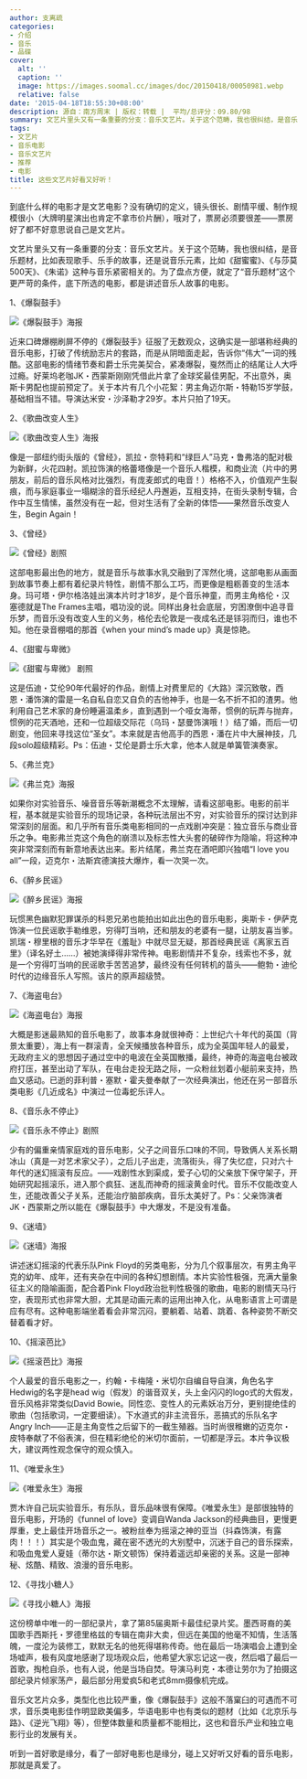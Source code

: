```yaml
---
author: 支离疏
categories:
- 介绍
- 音乐
- 品碟
cover:
  alt: ''
  caption: ''
  image: https://images.soomal.cc/images/doc/20150418/00050981.webp
  relative: false
date: '2015-04-18T18:55:30+08:00'
description: 源自：南方周末 | 版权：转载 |  平均/总评分：09.80/98
summary: 文艺片里头又有一条重要的分支：音乐文艺片。关于这个范畴，我也很纠结，是音乐题材，比如表现歌手、乐手的故事，还是说音乐元素，比如《甜蜜蜜》、《与莎莫500天》、《朱诺》这种与音乐紧密相关的。为了盘点方便，就定了“音乐题材”这个更严苛的条件，底下所选的电影，都是讲述音乐人故事的电影。
tags:
- 文艺片
- 音乐电影
- 音乐文艺片
- 推荐
- 电影
title: 这些文艺片好看又好听！
---
```


到底什么样的电影才是文艺电影？没有确切的定义，镜头很长、剧情平缓、制作规模很小（大牌明星演出也肯定不拿市价片酬），哦对了，票房必须要很差――票房好了都不好意思说自己是文艺片。

文艺片里头又有一条重要的分支：音乐文艺片。关于这个范畴，我也很纠结，是音乐题材，比如表现歌手、乐手的故事，还是说音乐元素，比如《甜蜜蜜》、《与莎莫500天》、《朱诺》这种与音乐紧密相关的。为了盘点方便，就定了“音乐题材”这个更严苛的条件，底下所选的电影，都是讲述音乐人故事的电影。

1、《爆裂鼓手》

![《爆裂鼓手》海报](https://images.soomal.cc/images/doc/20150418/00050969.webp)





近来口碑爆棚刷屏不停的《爆裂鼓手》征服了无数观众，这确实是一部堪称经典的音乐电影，打破了传统励志片的套路，而是从阴暗面走起，告诉你“伟大”一词的残酷。这部电影的情绪节奏和爵士乐完美契合，紧凑爆裂，戛然而止的结尾让人大呼过瘾。好莱坞老咖JK・西蒙斯刚刚凭借此片拿了金球奖最佳男配，不出意外，奥斯卡男配也提前预定了。关于本片有几个小花絮：男主角迈尔斯・特勒15岁学鼓，基础相当不错。导演达米安・沙泽勒才29岁。本片只拍了19天。

2、《歌曲改变人生》

![《歌曲改变人生》海报](https://images.soomal.cc/images/doc/20150418/00050970.webp)





像是一部纽约街头版的《曾经》，凯拉・奈特莉和“绿巨人”马克・鲁弗洛的配对极为新鲜，火花四射。凯拉饰演的格蕾塔像是一个音乐人楷模，和商业流（片中的男朋友，前后的音乐风格对比强烈，有庞麦郎式的电音！）格格不入，价值观产生裂痕，而与家庭事业一塌糊涂的音乐经纪人丹邂逅，互相支持，在街头录制专辑，合作中互生情愫，虽然没有在一起，但对生活有了全新的体悟――果然音乐改变人生，Begin Again！

3、《曾经》

![《曾经》剧照](https://images.soomal.cc/images/doc/20150418/00050971.webp)





这部电影最出色的地方，就是音乐与故事水乳交融到了浑然化境，这部电影从画面到故事节奏上都有着纪录片特性，剧情不那么工巧，而更像是粗粝善变的生活本身。玛可塔・伊尔格洛娃出演本片时才18岁，是个音乐神童，而男主角格伦・汉塞德就是The Frames主唱，唱功没的说。同样出身社会底层，穷困潦倒中追寻音乐梦，而音乐没有改变人生的义务，格伦去伦敦是一夜成名还是铩羽而归，谁也不知。他在录音棚唱的那首《when your mind’s made up》真是惊艳。

4、《甜蜜与卑微》

![《甜蜜与卑微》 剧照](https://images.soomal.cc/images/doc/20150418/00050972.webp)





这是伍迪・艾伦90年代最好的作品，剧情上对费里尼的《大路》深沉致敬，西恩・潘饰演的雷是一名自私自恋又自负的吉他神手，也是一名不折不扣的渣男。他利用自己艺术家的身份睡遍温柔乡，直到遇到一个哑女海蒂，惯例的玩弄与抛弃，惯例的花天酒地，还和一位超级交际花（乌玛・瑟曼饰演哦！）结了婚，而后一切剧变，他回来寻找这位“圣女”。本来就是吉他高手的西恩・潘在片中大展神技，几段solo超级精彩。Ps：伍迪・艾伦是爵士乐大拿，他本人就是单簧管演奏家。

5、《弗兰克》

![《弗兰克》海报](https://images.soomal.cc/images/doc/20150418/00050973.webp)





如果你对实验音乐、噪音音乐等新潮概念不太理解，请看这部电影。电影的前半程，基本就是实验音乐的现场记录，各种玩法层出不穷，对实验音乐的探讨达到非常深刻的层面。和几乎所有音乐类电影相同的一点戏剧冲突是：独立音乐与商业音乐之争。电影弗兰克这个角色的崩溃以及标志性大头套的破碎作为隐喻，将这种冲突非常深刻而有新意地表达出来。影片结尾，弗兰克在酒吧即兴独唱“I love you all”一段，迈克尔・法斯宾德演技大爆炸，看一次哭一次。

6、《醉乡民谣》

![《醉乡民谣》海报](https://images.soomal.cc/images/doc/20150418/00050974.webp)





玩惯黑色幽默犯罪谋杀的科恩兄弟也能拍出如此出色的音乐电影，奥斯卡・伊萨克饰演一位民谣歌手勒维恩，穷得叮当响，还和朋友的老婆有一腿，让朋友喜当爹。凯瑞・穆里根的音乐才华早在《羞耻》中就尽显无疑，那首经典民谣《离家五百里》（译名好土……）被她演绎得非常传神。电影剧情并不复杂，线索也不多，就是一个穷得叮当响的民谣歌手苦苦追梦，最终没有任何转机的苗头――鲍勃・迪伦时代的边缘音乐人写照。该片的原声超级赞。

7、《海盗电台》

![《海盗电台》海报](https://images.soomal.cc/images/doc/20150418/00050975.webp)





大概是影迷最熟知的音乐电影了，故事本身就很神奇：上世纪六十年代的英国（背景太重要），海上有一群滚青，全天候播放各种音乐，成为全英国年轻人的最爱，无政府主义的思想因子通过空中的电波在全英国散播，最终，神奇的海盗电台被政府打压，甚至出动了军队，在电台走投无路之际，一众粉丝划着小艇前来支持，热血又感动。已逝的菲利普・塞默・霍夫曼奉献了一次经典演出，他还在另一部音乐类电影《几近成名》中演过一位毒蛇乐评人。

8、《音乐永不停止》

![《音乐永不停止》剧照](https://images.soomal.cc/images/doc/20150418/00050976.webp)





少有的偏重亲情家庭戏的音乐电影，父子之间音乐口味的不同，导致俩人关系长期冰山（真是一对艺术家父子），之后儿子出走，流落街头，得了失忆症，只对六十年代的迷幻摇滚有反应。――戏剧性水到渠成，爱子心切的父亲放下保守架子，开始研究起摇滚乐，进入那个疯狂、迷乱而神奇的摇滚黄金时代。音乐不仅能改变人生，还能改善父子关系，还能治疗脑部疾病，音乐太美好了。Ps：父亲饰演者JK・西蒙斯之所以能在《爆裂鼓手》中大爆发，不是没有准备。

9、《迷墙》

![《迷墙》海报](https://images.soomal.cc/images/doc/20150418/00050977.webp)





讲述迷幻摇滚的代表乐队Pink Floyd的另类电影，分为几个叙事层次，有男主角平克的幼年、成年，还有夹杂在中间的各种幻想剧情。本片实验性极强，充满大量象征主义的隐喻画面，配合着Pink Floyd政治批判性极强的歌曲，电影的剧情天马行空，表现形式也非常大胆，尤其是动画元素的运用出神入化，从电影语言上可谓是应有尽有。这种电影端坐着看会非常沉闷，要躺着、站着、跳着、各种姿势不断交替着看才好。

10、《摇滚芭比》

![《摇滚芭比》海报](https://images.soomal.cc/images/doc/20150418/00050978.webp)





个人最爱的音乐电影之一，约翰・卡梅隆・米切尔自编自导自演，角色名字Hedwig的名字是head wig（假发）的谐音双关，头上金闪闪的logo式的大假发，音乐风格非常类似David Bowie。同性恋、变性人的元素妖冶万分，更别提绝佳的歌曲（包括歌词，一定要细读）。下水道式的非主流音乐，恶搞式的乐队名字Angry Inch――正是主角变性之后留下的一截生殖器。当时尚很稚嫩的迈克尔・皮特奉献了不俗表演，但在精彩绝伦的米切尔面前，一切都是浮云。本片争议极大，建议两性观念保守的观众慎入。

11、《唯爱永生》

![《唯爱永生》海报](https://images.soomal.cc/images/doc/20150418/00050979.webp)





贾木许自己玩实验音乐，有乐队，音乐品味很有保障。《唯爱永生》是部很独特的音乐电影，开场的《funnel of love》变调自Wanda Jackson的经典曲目，更慢更厚重，史上最佳开场音乐之一。被粉丝奉为摇滚之神的亚当（抖森饰演，有露肉！！！）其实是个吸血鬼，藏在密不透光的大别墅中，沉迷于自己的音乐探索，和吸血鬼爱人夏娃（蒂尔达・斯文顿饰）保持着遥远却亲密的关系。这是一部神秘、炫酷、精致、浪漫的音乐电影。

12、《寻找小糖人》

![《寻找小糖人》海报](https://images.soomal.cc/images/doc/20150418/00050980.webp)





这份榜单中唯一的一部纪录片，拿了第85届奥斯卡最佳纪录片奖。墨西哥裔的美国歌手西斯托・罗德里格兹的专辑在南非大卖，但远在美国的他毫不知情，生活落魄，一度沦为装修工，默默无名的他死得堪称传奇。他在最后一场演唱会上遭到全场嘘声，极有风度地感谢了现场观众后，他希望大家忘记这一夜，然后唱了最后一首歌，掏枪自杀，也有人说，他是当场自焚。导演马利克・本德让劳尔为了拍摄这部纪录片倾家荡产，最后部分用爱疯5和老式8mm摄像机完成。

音乐文艺片众多，类型化也比较严重，像《爆裂鼓手》这般不落窠臼的可遇而不可求，音乐类电影佳作明显欧美偏多，华语电影中也有类似的题材（比如《北京乐与路》、《逆光飞翔》等），但整体数量和质量都不能相比，这也和音乐产业和独立电影行业的发展有关。

听到一首好歌是缘分，看了一部好电影也是缘分，碰上又好听又好看的音乐电影，那就是真爱了。